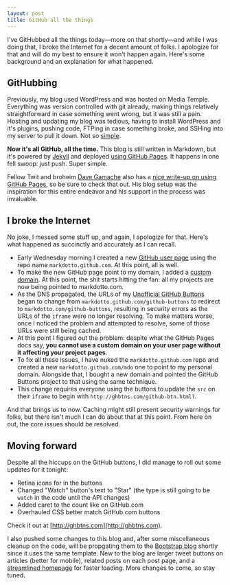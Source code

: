 ```yaml
---
layout: post
title: GitHub all the things
---
```


I've GitHubbed all the things today&mdash;more on that shortly&mdash;and while I was doing that, I broke the Internet for a decent amount of folks. I apologize for that and will do my best to ensure it won't happen again. Here's some background and an explanation for what happened.

## GitHubbing

Previously, my blog used WordPress and was hosted on Media Temple. Everything was version controlled with git already, making things relatively straightforward in case something went wrong, but it was still a pain. Hosting and updating my blog was tedious, having to install WordPress and it's plugins, pushing code, FTPing in case something broke, and SSHing into my server to pull it down. Not so [simple](/2012/07/11/simpler).

**Now it's all GitHub, all the time.** This blog is still written in Markdown, but it's powered by [Jekyll](http://github.com/mojombo/jekyll) and deployed [using GitHub Pages](https://help.github.com/categories/20/articles). It happens in one fell swoop: just push. Super simple.

Fellow Twit and broheim [Dave Gamache](http://twitter.com/dhg) also has a [nice write-up on using GitHub Pages](http://davegamache.com/hosted-on-github/), so be sure to check that out. His blog setup was the inspiration for this entire endeavor and his support in the process was invaluable.

## I broke the Internet

No joke, I messed some stuff up, and again, I apologize for that. Here's what happened as succinctly and accurately as I can recall.

* Early Wednesday morning I created a new [GitHub user page](https://help.github.com/articles/user-organization-and-project-pages) using the repo name `markdotto.github.com`. At this point, all is well.
* To make the new GitHub page point to my domain, I added a [custom domain](https://help.github.com/articles/setting-up-a-custom-domain-with-pages). At this point, the shit starts hitting the fan: all my projects are now being pointed to markdotto.com.
* As the DNS propagated, the URLs of my [Unofficial GitHub Buttons](http://ghbtns.com) began to change from `markdotto.github.com/github-buttons` to redirect to `markdotto.com/github-buttons`, resulting in security errors as the URLs of the `iframe` were no longer resolving. To make matters worse, once I noticed the problem and attempted to resolve, some of those URLs were still being cached.
* At this point I figured out the problem: despite what the GitHub Pages docs say, **you cannot use a custom domain on your user page without it affecting your project pages**.
* To fix all these issues, I have nuked the `markdotto.github.com` repo and created a new `markdotto.github.com/mdo` one to point to my personal domain. Alongside that, I bought a new domain and pointed the GitHub Buttons project to that using the same technique.
* This change requires everyone using the buttons to update the `src` on their `iframe` to begin with `http://ghbtns.com/github-btn.html?`.

And that brings us to now. Caching might still present security warnings for folks, but there isn't much I can do about that at this point. From here on out, the core issues should be resolved.

## Moving forward

Despite all the hiccups on the GitHub buttons, I did manage to roll out some updates for it tonight:

* Retina icons for in the buttons
* Changed "Watch" button's text to "Star" (the type is still going to be `watch` in the code until the API changes)
* Added caret to the count like on GitHub.com
* Overhauled CSS better match GitHub.com buttons

Check it out at [http://ghbtns.com](http://ghbtns.com).

I also pushed some changes to this blog and, after some miscellaneous cleanup on the code, will be propgating them to the [Bootstrap blog](http://blog.getbootstrap.com) shortly since it uses the same template. New to the blog are larger tweet buttons on articles (better for mobile), related posts on each post page, and a [streamlined homepage](/) for faster loading. More changes to come, so stay tuned.
